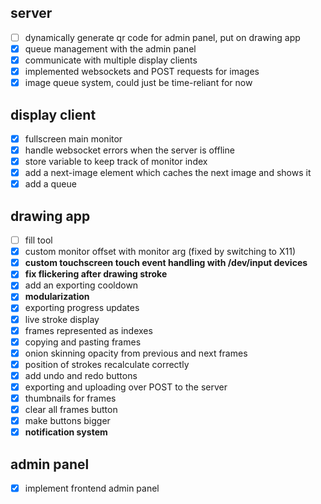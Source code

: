 ## server
- [ ] dynamically generate qr code for admin panel, put on drawing app
- [x] queue management with the admin panel
- [x] communicate with multiple display clients
- [x] implemented websockets and POST requests for images
- [x] image queue system, could just be time-reliant for now

## display client
- [x] fullscreen main monitor
- [x] handle websocket errors when the server is offline
- [x] store variable to keep track of monitor index
- [x] add a next-image element which caches the next image and shows it 
- [x] add a queue

## drawing app
- [ ] fill tool
- [x] custom monitor offset with monitor arg (fixed by switching to X11)
- [x] **custom touchscreen touch event handling with /dev/input devices**
- [x] **fix flickering after drawing stroke**
- [x] add an exporting cooldown
- [x] **modularization**
- [x] exporting progress updates
- [x] live stroke display
- [x] frames represented as indexes
- [x] copying and pasting frames
- [x] onion skinning opacity from previous and next frames
- [x] position of strokes recalculate correctly
- [x] add undo and redo buttons
- [x] exporting and uploading over POST to the server
- [x] thumbnails for frames
- [x] clear all frames button
- [x] make buttons bigger
- [x] **notification system**

## admin panel
- [x] implement frontend admin panel